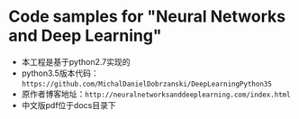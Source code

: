 # Code samples for "Neural Networks and Deep Learning"

- 本工程是基于python2.7实现的
- python3.5版本代码：`https://github.com/MichalDanielDobrzanski/DeepLearningPython35`
- 原作者博客地址：`http://neuralnetworksanddeeplearning.com/index.html`
- 中文版pdf位于docs目录下